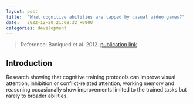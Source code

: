 ```yaml
---
layout: post
title:  "What cognitive abilities are tapped by casual video games?"
date:   2022-12-20 21:08:32 +0900
categories: development
---
```


> Reference: Baniqued et al. 2012.
[publication link](https://www.ncbi.nlm.nih.gov/pmc/articles/PMC3679476/)

## Introduction

Research showing that cognitive training protocols can improve visual
attention, inhibition or conflict-related attention, working memory
and reasoning occasionally show improvements limited to the
trained tasks but rarely to broader abilities.